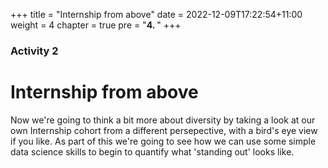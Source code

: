 +++
title = "Internship from above"
date = 2022-12-09T17:22:54+11:00
weight = 4
chapter = true
pre = "<b>4. </b>"
+++

### Activity 2

# Internship from above

Now we're going to think a bit more about diversity by taking a look at 
our own Internship cohort from a different persepective, with a bird's eye
view if you like. As part of this we're going to see how we can use some 
simple data science skills to begin to quantify what 'standing out' looks like.
